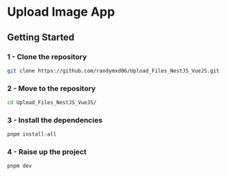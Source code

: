 # Upload Image App

## Getting Started

### 1 - Clone the repository

```bash
git clone https://github.com/randymxd06/Upload_Files_NestJS_VueJS.git
```

### 2 - Move to the repository

```bash
cd Upload_Files_NestJS_VueJS/
```

### 3 - Install the dependencies

```bash
pnpm install-all
```

### 4 - Raise up the project

```bash
pnpm dev
```
